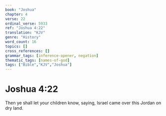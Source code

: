 ```yaml
---
book: "Joshua"
chapter: 4
verse: 22
ordinal_verse: 5933
ref: "Joshua 4:22"
translation: "KJV"
genre: "History"
word_count: 16
topics: []
cross_references: []
grammar_tags: [inference-opener, negation]
thematic_tags: [names-of-god]
tags: ["Bible","KJV","Joshua"]
---
```


# Joshua 4:22

Then ye shall let your children know, saying, Israel came over this Jordan on dry land.
